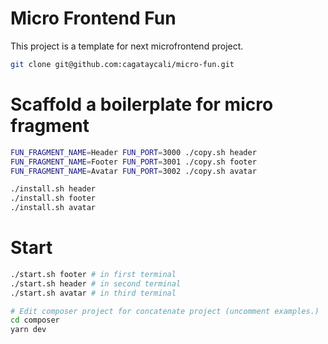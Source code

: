 # Micro Frontend Fun

This project is a template for next microfrontend project.

```bash
git clone git@github.com:cagataycali/micro-fun.git
```

# Scaffold a boilerplate for micro fragment

```bash
FUN_FRAGMENT_NAME=Header FUN_PORT=3000 ./copy.sh header
FUN_FRAGMENT_NAME=Footer FUN_PORT=3001 ./copy.sh footer
FUN_FRAGMENT_NAME=Avatar FUN_PORT=3002 ./copy.sh avatar

./install.sh header
./install.sh footer
./install.sh avatar
```

# Start

```bash
./start.sh footer # in first terminal
./start.sh header # in second terminal
./start.sh avatar # in third terminal

# Edit composer project for concatenate project (uncomment examples.)
cd composer
yarn dev
```

